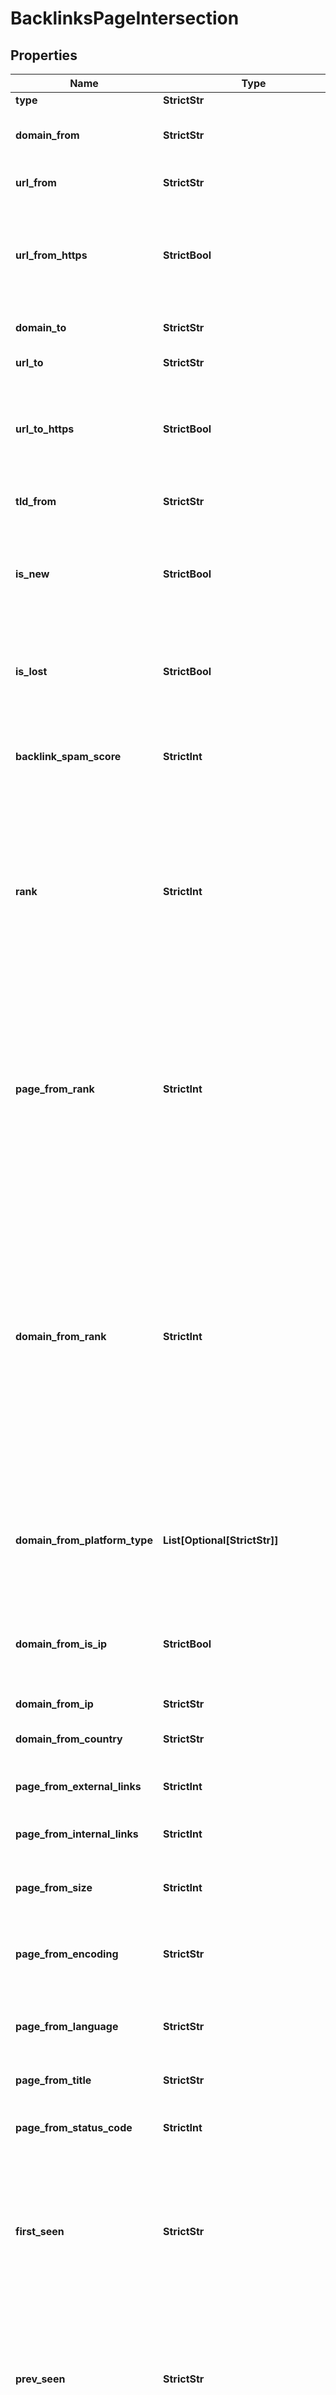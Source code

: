 # BacklinksPageIntersection


## Properties

| Name | Type | Description | Notes |
|------------ | ------------- | ------------- | -------------|
**type** | **StrictStr** | type of element |[optional]|
**domain_from** | **StrictStr** | domain referring to the target domain or webpage |[optional]|
**url_from** | **StrictStr** | URL of the page where the backlink is found |[optional]|
**url_from_https** | **StrictBool** | indicates whether the referring URL is secured with HTTPS<br>if true, the referring URL is secured with HTTPS |[optional]|
**domain_to** | **StrictStr** | domain the backlink is pointing to |[optional]|
**url_to** | **StrictStr** | URL the backlink is pointing to |[optional]|
**url_to_https** | **StrictBool** | indicates if the URL the backlink is pointing to is secured with HTTPS<br>if true, the URL is secured with HTTPS |[optional]|
**tld_from** | **StrictStr** | top-level domain of the referring URL |[optional]|
**is_new** | **StrictBool** | indicates whether the backlink is new<br>if true, the backlink was found on the page last time our crawler visited it |[optional]|
**is_lost** | **StrictBool** | indicates whether the backlink was removed<br>if true, the backlink or the entire page was removed |[optional]|
**backlink_spam_score** | **StrictInt** | spam score of the backlink<br>learn more about how the metric is calculated on this help center page |[optional]|
**rank** | **StrictInt** | backlink rank<br>rank is calculated based on the method for node ranking in a linked database – a principle used in the original Google PageRank algorithm<br>learn more about the metric and how it is calculated in this help center article |[optional]|
**page_from_rank** | **StrictInt** | page rank of the referring page<br>page_from_rank is calculated based on the method for node ranking in a linked database – a principle used in the original Google PageRank algorithm<br>learn more about the metric and how it is calculated in this help center article |[optional]|
**domain_from_rank** | **StrictInt** | domain rank of the referring domain<br>indicates the rank of the domain at the time our crawler last saw the backlink;<br>domain_from_rank is calculated based on the method for node ranking in a linked database – a principle used in the original Google PageRank algorithm<br>learn more about the metric and how it is calculated in this help center article |[optional]|
**domain_from_platform_type** | **List[Optional[StrictStr]]** | platform types of the referring domain<br>possible values: cms, blogs, ecommerce, message-boards, wikis, news, organization |[optional]|
**domain_from_is_ip** | **StrictBool** | indicates if the domain is IP<br>if true, the domain functions as an IP address and does not have a domain name |[optional]|
**domain_from_ip** | **StrictStr** | IP address of the referring domain |[optional]|
**domain_from_country** | **StrictStr** | ISO country code of the referring domain |[optional]|
**page_from_external_links** | **StrictInt** | number of external links found on the referring page |[optional]|
**page_from_internal_links** | **StrictInt** | number of internal links found on the referring page |[optional]|
**page_from_size** | **StrictInt** | size of the referring page, in bytes<br>example:<br>63357 |[optional]|
**page_from_encoding** | **StrictStr** | character encoding of the referring page<br>example:<br>utf-8 |[optional]|
**page_from_language** | **StrictStr** | language of the referring page<br>in ISO 639-1 format<br>example:<br>en |[optional]|
**page_from_title** | **StrictStr** | title of the referring page |[optional]|
**page_from_status_code** | **StrictInt** | HTTP status code returned by the referring page<br>example:<br>200 |[optional]|
**first_seen** | **StrictStr** | date and time when our crawler found the backlink for the first time<br>in the UTC format: “yyyy-mm-dd hh-mm-ss +00:00”<br>example:<br>2019-11-15 12:57:46 +00:00 |[optional]|
**prev_seen** | **StrictStr** | previous to the most recent date when our crawler visited the backlink<br>in the UTC format: “yyyy-mm-dd hh-mm-ss +00:00”<br>example:<br>2019-11-15 12:57:46 +00:00 |[optional]|
**last_seen** | **StrictStr** | most recent date when our crawler visited the backlink<br>in the UTC format: “yyyy-mm-dd hh-mm-ss +00:00”<br>example:<br>2019-11-15 12:57:46 +00:00 |[optional]|
**item_type** | **StrictStr** | link type<br>possible values:<br>anchor, image, link, meta, canonical, alternate, redirect |[optional]|
**attributes** | **List[Optional[StrictStr]]** | link attributes of the referring links<br>example:<br>nofollow |[optional]|
**dofollow** | **StrictBool** | indicates whether the backlink is dofollow<br>if false, the backlink is nofollow |[optional]|
**original** | **StrictBool** | indicates whether the backlink was present on the referring page when our crawler first visited it |[optional]|
**alt** | **StrictStr** | alternative text of the image<br>this field will be null if backlink type is not image |[optional]|
**anchor** | **StrictStr** | anchor text of the backlink |[optional]|
**text_pre** | **StrictStr** | text snippet before the anchor text |[optional]|
**text_post** | **StrictStr** | snippet after the anchor text |[optional]|
**semantic_location** | **StrictStr** | indicates semantic element in HTML where the backlink is found<br>you can get the full list of semantic elements here<br>examples:<br>article, section, summary |[optional]|
**links_count** | **StrictInt** | number of identical backlinks found on the referring page |[optional]|
**group_count** | **StrictInt** | indicates total number of backlinks from this domain<br>for example, if mode is set to one_per_domain, this field will indicate the total number of backlinks coming from this domain |[optional]|
**is_broken** | **StrictBool** | indicates whether the backlink is broken<br>if true, the backlink is pointing to a page responding with a 4xx or 5xx status code |[optional]|
**url_to_status_code** | **StrictInt** | status code of the referenced page<br>if the value is null, our crawler hasn’t yet visited the webpage the link is pointing to<br>example:<br>200 |[optional]|
**url_to_spam_score** | **StrictInt** | spam score of the referenced page<br>if the value is null, our crawler hasn’t yet visited the webpage the link is pointing to<br>learn more about how the metric is calculated on this help center page |[optional]|
**url_to_redirect_target** | **StrictStr** | target url of the redirect<br>target page the redirect is pointing to |[optional]|
**is_indirect_link** | **StrictBool** | indicates whether the backlink is an indirect link<br>if true, the backlink is an indirect link pointing to a page that either redirects to url_to, or points to a canonical page |[optional]|
**indirect_link_path** | **List[Optional[BacklinksRedirectInfo]]** | indirect link path<br>indicates a URL or a sequence of URLs that lead to url_to |[optional]|